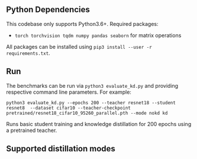 ## Python Dependencies
This codebase only supports Python3.6+.
Required packages:
- `torch torchvision tqdm numpy pandas seaborn` for matrix operations

All packages can be installed using `pip3 install --user -r   requirements.txt`.

## Run
The benchmarks can be run via `python3 evaluate_kd.py` and providing respective command line parameters. For example:

`python3 evaluate_kd.py --epochs 200 --teacher resnet18 --student resnet8  --dataset cifar10 --teacher-checkpoint pretrained/resnet18_cifar10_95260_parallel.pth --mode nokd kd`

Runs basic student training and knowledge distillation for 200 epochs using a
pretrained teacher.


## Supported distillation modes
